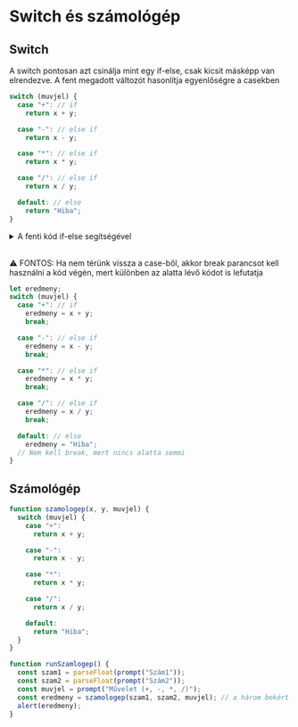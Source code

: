 # Switch és számológép

## Switch

A switch pontosan azt csinálja mint egy if-else, csak kicsit másképp van elrendezve.
A fent megadott változót hasonlítja egyenlőségre a casekben

```js
switch (muvjel) {
  case "+": // if
    return x + y;

  case "-": // else if
    return x - y;

  case "*": // else if
    return x * y;

  case "/": // else if
    return x / y;

  default: // else
    return "Hiba";
}
```

<details>
<summary>A fenti kód if-else segítségével</summary>

```js
if (muvjel == "+") {
  return x + y;
} else if (muvjel == "-") {
  return x - y;
} else if (muvjel == "*") {
  return x * y;
} else if (muvjel == "/") {
  return x / y;
} else {
  return "HIBA";
}
```

</details>
<br/>

:warning: FONTOS: Ha nem térünk vissza a case-ből, akkor break parancsot kell használni a kód végén, mert különben az alatta lévő kódot is lefutatja

```js
let eredmeny;
switch (muvjel) {
  case "+": // if
    eredmeny = x + y;
    break;

  case "-": // else if
    eredmeny = x - y;
    break;

  case "*": // else if
    eredmeny = x * y;
    break;

  case "/": // else if
    eredmeny = x / y;
    break;

  default: // else
    eredmeny = "Hiba";
  // Nem kell break, mert nincs alatta semmi
}
```

## Számológép

```js
function szamologep(x, y, muvjel) {
  switch (muvjel) {
    case "+":
      return x + y;

    case "-":
      return x - y;

    case "*":
      return x * y;

    case "/":
      return x / y;

    default:
      return "Hiba";
  }
}

function runSzamlogep() {
  const szam1 = parseFloat(prompt("Szám1"));
  const szam2 = parseFloat(prompt("Szám2"));
  const muvjel = prompt("Művelet (+, -, *, /)");
  const eredmeny = szamologep(szam1, szam2, muvjel); // a három bekért adat átadása a függvényünknek
  alert(eredmeny);
}
```